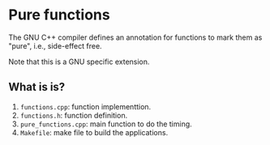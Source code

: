 # Pure functions

The GNU C++ compiler defines an annotation for functions to
mark them as "pure", i.e., side-effect free.

Note that this is a GNU specific extension.


## What is is?

1. `functions.cpp`: function implementtion.
1. `functions.h`: function definition.
1. `pure_functions.cpp`: main function to do the timing.
1. `Makefile`: make file to build the applications.
